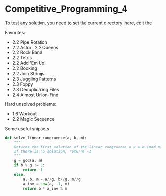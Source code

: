 # Competitive_Programming_4

To test any solution, you need to set the current directory there, edit the 

Favorites:

- 2.2 Pipe Rotation
- 2.2 Astro
. 2.2 Queens
- 2.2 Rock Band
- 2.2 Tetris
- 2.2 Add 'Em Up!
- 2.2 Booking
- 2.2 Join Strings
- 2.3 Juggling Patterns
- 2.3 Foppy
- 2.3 Deduplicating Files
- 2.4 Almost Union-Find

Hard unsolved problems:

- 1.6 Workout
- 2.2 Magic Sequence

Some useful snippets

```python
def solve_linear_congruence(a, b, m):
    """
    Returns the first solution of the linear congruence a x ≡ b (mod m)
    If there is no solution, returns -1
    """
    g = gcd(a, m)
    if b % g != 0:
        return -1
    else:
        a, b, m = a//g, b//g, m//g
        a_inv = pow(a, -1, m)
        return b * a_inv % m
```
